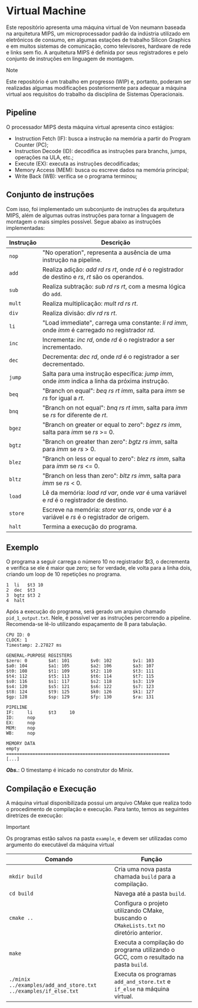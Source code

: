 # Virtual Machine

Este repositório apresenta uma máquina virtual de Von neumann baseada na arquitetura MIPS, um microprocessador padrão da indústria utilizado em eletrônicos de consumo, em algumas estações de trabalho Silicon Graphics e em muitos sistemas de comunicação, como televisores, hardware de rede e links sem fio. A arquitetura MIPS é definida por seus registradores e pelo conjunto de instruções em linguagem de montagem.

> [!NOTE]
> Este repositório é um trabalho em progresso (WIP) e, portanto, poderam ser realizadas algumas modificações posteriormente para adequar a máquina virtual aos requisitos do trabalho da disciplina de Sistemas Operacionais.

## Pipeline

O processador MIPS desta máquina virtual apresenta cinco estágios:

* Instruction Fetch (IF): busca a instrução na memória a partir do Program Counter (PC);
* Instruction Decode (ID): decodifica as instruções para branchs, jumps, operações na ULA, etc.;
* Execute (EX): executa as instruções decodificadas;
* Memory Access (MEM): busca ou escreve dados na memória principal;
* Write Back (WB): verifica se o programa terminou;

## Conjunto de instruções

Com isso, foi implementado um subconjunto de instruções da arquitetura MIPS, além de algumas outras instruções para tornar a linguagem de montagem o mais simples possível. Segue abaixo as instruções implementadas:

| Instrução   | Descrição                                                                                             |
|-------------|-------------------------------------------------------------------------------------------------------|
| `nop`       | "No operation", representa a ausência de uma instrução na pipeline.                                   |
| `add`       | Realiza adição: _add rd rs rt_, onde _rd_ é o registrador de destino e _rs_, _rt_ são os operandos.   |
| `sub`       | Realiza subtração: _sub rd rs rt_, com a mesma lógica do `add`.                                       |
| `mult`      | Realiza multiplicação: _mult rd rs rt_.                                                               |
| `div`       | Realiza divisão: _div rd rs rt_.                                                                      |
| `li`        | "Load immediate", carrega uma constante: _li rd imm_, onde _imm_ é carregado no registrador _rd_.     |
| `inc`       | Incrementa: _inc rd_, onde _rd_ é o registrador a ser incrementado.                                   |
| `dec`       | Decrementa: _dec rd_, onde _rd_ é o registrador a ser decrementado.                                   |
| `jump`      | Salta para uma instrução específica: _jump imm_, onde _imm_ indica a linha da próxima instrução.      |
| `beq`       | "Branch on equal": _beq rs rt imm_, salta para _imm_ se _rs_ for igual a _rt_.                        |
| `bnq`       | "Branch on not equal": _bnq rs rt imm_, salta para _imm_ se _rs_ for diferente de _rt_.               |
| `bgez`      | "Branch on greater or equal to zero": _bgez rs imm_, salta para _imm_ se _rs_ >= 0.                   |
| `bgtz`      | "Branch on greater than zero": _bgtz rs imm_, salta para _imm_ se _rs_ > 0.                           |
| `blez`      | "Branch on less or equal to zero": _blez rs imm_, salta para _imm_ se _rs_ <= 0.                      |
| `bltz`      | "Branch on less than zero": _bltz rs imm_, salta para _imm_ se _rs_ < 0.                              |
| `load`      | Lê da memória: _load rd var_, onde _var_ é uma variável e _rd_ é o registrador de destino.            |
| `store`     | Escreve na memória: _store var rs_, onde _var_ é a variável e _rs_ é o registrador de origem.         |
| `halt`      | Termina a execução do programa.                                                                       |

## Exemplo

O programa a seguir carrega o número 10 no registrador $t3, o decrementa e verifica se ele é maior que zero; se for verdade, ele volta para a linha dois, criando um loop de 10 repetições no programa.

```
1  li   $t3 10
2  dec  $t3
3  bgtz $t3 2
4  halt
```

Após a execução do programa, será gerado um arquivo chamado `pid_1_output.txt`. Nele, é possível ver as instruções percorrendo a pipeline. Recomenda-se lê-lo utilizando espaçamento de 8 para tabulação.

```
CPU ID: 0
CLOCK: 1
Timestamp: 2.27827 ms

GENERAL-PURPOSE REGISTERS
$zero: 0        $at: 101        $v0: 102        $v1: 103
$a0: 104        $a1: 105        $a2: 106        $a3: 107
$t0: 108        $t1: 109        $t2: 110        $t3: 111
$t4: 112        $t5: 113        $t6: 114        $t7: 115
$s0: 116        $s1: 117        $s2: 118        $s3: 119
$s4: 120        $s5: 121        $s6: 122        $s7: 123
$t8: 124        $t9: 125        $k0: 126        $k1: 127
$gp: 128        $sp: 129        $fp: 130        $ra: 131

PIPELINE
IF:     li      $t3     10
ID:     nop
EX:     nop
MEM:    nop
WB:     nop

MEMORY DATA
empty
==============================================================
[...]
```

***Obs.***: O timestamp é inicado no construtor do Minix.

## Compilação e Execução

A máquina virtual disponibilizada possui um arquivo CMake que realiza todo o procedimento de compilação e execução. Para tanto, temos as seguintes diretrizes de execução:

> [!IMPORTANT]
> Os programas estão salvos na pasta `example`, e devem ser utilizadas como argumento do executável da máquina virtual

| Comando                                                         | Função                                                                                           |
| --------------------------------------------------------------- | ------------------------------------------------------------------------------------------------ |
| `mkdir build`                                                   | Cria uma nova pasta chamada `build` para a compilação.                                           |
| `cd build`                                                      | Navega até a pasta `build`.                                                                      |
| `cmake ..`                                                      | Configura o projeto utilizando CMake, buscando o `CMakeLists.txt` no diretório anterior.         |
| `make`                                                          | Executa a compilação do programa utilizando o GCC, com o resultado na pasta `build`.             |
| `./minix ../examples/add_and_store.txt ../examples/if_else.txt` | Executa os programas `add_and_store.txt` e `if_else` na máquina virtual.                         |
